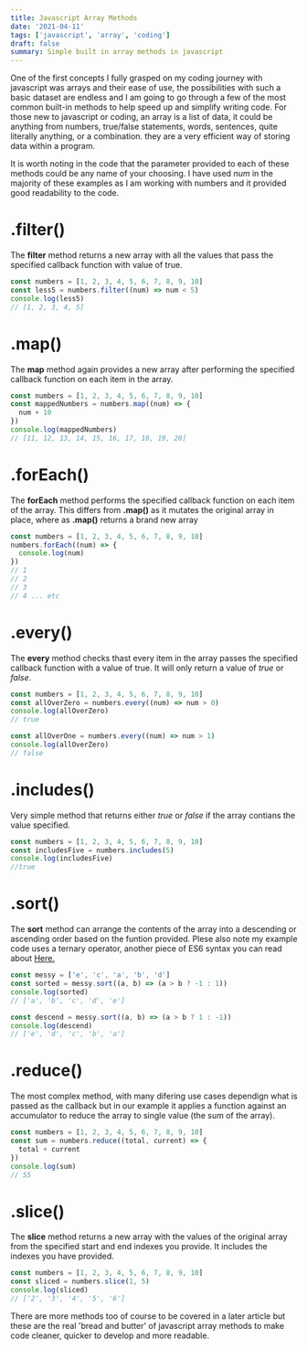```yaml
---
title: Javascript Array Methods
date: '2021-04-11'
tags: ['javascript', 'array', 'coding']
draft: false
summary: Simple built in array methods in javascript
---
```


One of the first concepts I fully grasped on my coding journey with javascript was arrays and their ease of use, the possibilities with such a basic dataset are endless and I am going to go through a few of the most common built-in methods to help speed up and simplify writing code. For those new to javascript or coding, an array is a list of data, it could be anything from numbers, true/false statements, words, sentences, quite literally anything, or a combination. they are a very efficient way of storing data within a program.

It is worth noting in the code that the parameter provided to each of these methods could be any name of your choosing. I have used _num_ in the majority of these examples as I am working with numbers and it provided good readability to the code.

# .filter()

The **filter** method returns a new array with all the values that pass the specified callback function with value of true.

```js
const numbers = [1, 2, 3, 4, 5, 6, 7, 8, 9, 10]
const less5 = numbers.filter((num) => num < 5)
console.log(less5)
// [1, 2, 3, 4, 5]
```

# .map()

The **map** method again provides a new array after performing the specified callback function on each item in the array.

```js
const numbers = [1, 2, 3, 4, 5, 6, 7, 8, 9, 10]
const mappedNumbers = numbers.map((num) => {
  num + 10
})
console.log(mappedNumbers)
// [11, 12, 13, 14, 15, 16, 17, 18, 19, 20]
```

# .forEach()

The **forEach** method performs the specified callback function on each item of the array. This differs from **.map()** as it mutates the original array in place, where as **.map()** returns a brand new array

```js
const numbers = [1, 2, 3, 4, 5, 6, 7, 8, 9, 10]
numbers.forEach((num) => {
  console.log(num)
})
// 1
// 2
// 3
// 4 ... etc
```

# .every()

The **every** method checks thast every item in the array passes the specified callback function with a value of true. It will only return a value of _true_ or _false_.

```js
const numbers = [1, 2, 3, 4, 5, 6, 7, 8, 9, 10]
const allOverZero = numbers.every((num) => num > 0)
console.log(allOverZero)
// true

const allOverOne = numbers.every((num) => num > 1)
console.log(allOverZero)
// false
```

# .includes()

Very simple method that returns either _true_ or _false_ if the array contians the value specified.

```js
const numbers = [1, 2, 3, 4, 5, 6, 7, 8, 9, 10]
const includesFive = numbers.includes(5)
console.log(includesFive)
//true
```

# .sort()

The **sort** method can arrange the contents of the array into a descending or ascending order based on the funtion provided. Plese also note my example code uses a ternary operator, another piece of ES6 syntax you can read about [Here.](https://developer.mozilla.org/en-US/docs/Web/JavaScript/Reference/Operators/Conditional_Operator)

```js
const messy = ['e', 'c', 'a', 'b', 'd']
const sorted = messy.sort((a, b) => (a > b ? -1 : 1))
console.log(sorted)
// ['a', 'b', 'c', 'd', 'e']

const descend = messy.sort((a, b) => (a > b ? 1 : -1))
console.log(descend)
// ['e', 'd', 'c', 'b', 'a']
```

# .reduce()

The most complex method, with many difering use cases dependign what is passed as the callback but in our example it applies a function against an accumulator to reduce the array to single value (the sum of the array).

```js
const numbers = [1, 2, 3, 4, 5, 6, 7, 8, 9, 10]
const sum = numbers.reduce((total, current) => {
  total + current
})
console.log(sum)
// 55
```

# .slice()

The **slice** method returns a new array with the values of the original array from the specified start and end indexes you provide. It includes the indexes you have provided.

```js
const numbers = [1, 2, 3, 4, 5, 6, 7, 8, 9, 10]
const sliced = numbers.slice(1, 5)
console.log(sliced)
// ['2', '3', '4', '5', '6']
```

There are more methods too of course to be covered in a later article but these are the real 'bread and butter' of javascript array methods to make code cleaner, quicker to develop and more readable.
